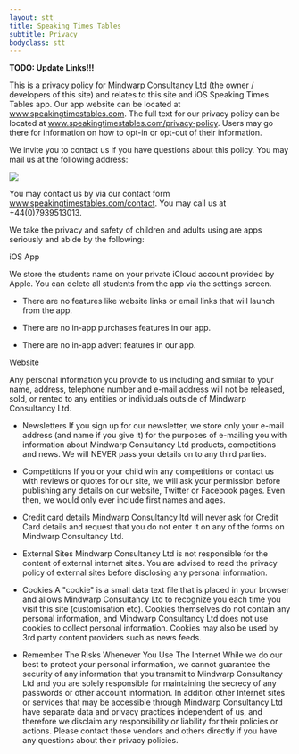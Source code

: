 ```yaml
---
layout: stt
title: Speaking Times Tables
subtitle: Privacy
bodyclass: stt
---
```


<b>TODO: Update Links!!!</b>

This is a privacy policy for Mindwarp Consultancy Ltd (the owner / developers of this site) and relates to this site and iOS Speaking Times Tables app. Our app website can be located at www.speakingtimestables.com. The full text for our privacy policy can be located at www.speakingtimestables.com/privacy-policy. Users may go there for information on how to opt-in or opt-out of their information.

We invite you to contact us if you have questions about this policy. You may mail us at the following address:

<div class="container-table">
	<img src="{{ site.baseurl }}/static/img/mcl-info.png"/>
</div>

You may contact us by via our contact form www.speakingtimestables.com/contact. You may call us at +44(0)7939513013.

We take the privacy and safety of children and adults using are apps seriously and abide by the following:

iOS App

We store the students name on your private iCloud account provided by Apple. You can delete all students from the app via the settings screen.

- There are no features like website links or email links that will launch from the app.

- There are no in-app purchases features in our app.

- There are no in-app advert features in our app.

Website

Any personal information you provide to us including and similar to your name, address, telephone number and e-mail address will not be released, sold, or rented to any entities or individuals outside of Mindwarp Consultancy Ltd.

- Newsletters If you sign up for our newsletter, we store only your e-mail address (and name if you give it) for the purposes of e-mailing you with information about Mindwarp Consultancy Ltd products, competitions and news. We will NEVER pass your details on to any third parties.

- Competitions If you or your child win any competitions or contact us with reviews or quotes for our site, we will ask your permission before publishing any details on our website, Twitter or Facebook pages. Even then, we would only ever include first names and ages.

- Credit card details Mindwarp Consultancy ltd will never ask for Credit Card details and request that you do not enter it on any of the forms on Mindwarp Consultancy Ltd.

- External Sites Mindwarp Consultancy Ltd is not responsible for the content of external internet sites. You are advised to read the privacy policy of external sites before disclosing any personal information.

- Cookies A "cookie" is a small data text file that is placed in your browser and allows Mindwarp Consultancy Ltd to recognize you each time you visit this site (customisation etc). Cookies themselves do not contain any personal information, and Mindwarp Consultancy Ltd does not use cookies to collect personal information. Cookies may also be used by 3rd party content providers such as news feeds.

- Remember The Risks Whenever You Use The Internet While we do our best to protect your personal information, we cannot guarantee the security of any information that you transmit to Mindwarp Consultancy Ltd and you are solely responsible for maintaining the secrecy of any passwords or other account information. In addition other Internet sites or services that may be accessible through Mindwarp Consultancy Ltd have separate data and privacy practices independent of us, and therefore we disclaim any responsibility or liability for their policies or actions. Please contact those vendors and others directly if you have any questions about their privacy policies.




